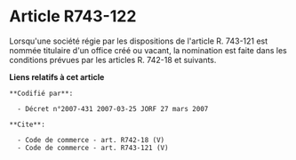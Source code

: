 # Article R743-122

Lorsqu'une société régie par les dispositions de l'article R. 743-121 est nommée titulaire d'un office créé ou vacant, la
nomination est faite dans les conditions prévues par les articles R. 742-18 et suivants.

**Liens relatifs à cet article**

	**Codifié par**:

	  - Décret n°2007-431 2007-03-25 JORF 27 mars 2007

	**Cite**:

	  - Code de commerce - art. R742-18 (V)
	  - Code de commerce - art. R743-121 (V)
